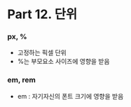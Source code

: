 # Part 12. 단위

### px, %
  - 고정하는 픽셀 단위
  - %는 부모요소 사이즈에 영향을 받음

### em, rem
  - em : 자기자신의 폰트 크기에 영향을 받음
